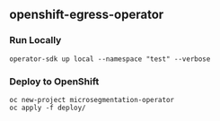 ## openshift-egress-operator

### Run Locally

```
operator-sdk up local --namespace "test" --verbose
```

### Deploy to OpenShift

```
oc new-project microsegmentation-operator
oc apply -f deploy/
```